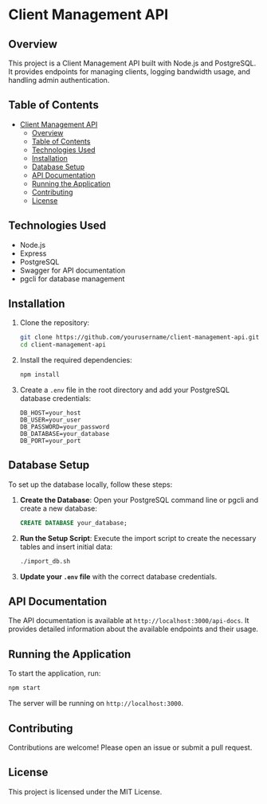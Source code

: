 # Client Management API

## Overview

This project is a Client Management API built with Node.js and PostgreSQL. It provides endpoints for managing clients, logging bandwidth usage, and handling admin authentication.

## Table of Contents

- [Client Management API](#client-management-api)
  - [Overview](#overview)
  - [Table of Contents](#table-of-contents)
  - [Technologies Used](#technologies-used)
  - [Installation](#installation)
  - [Database Setup](#database-setup)
  - [API Documentation](#api-documentation)
  - [Running the Application](#running-the-application)
  - [Contributing](#contributing)
  - [License](#license)

## Technologies Used

- Node.js
- Express
- PostgreSQL
- Swagger for API documentation
- pgcli for database management

## Installation

1. Clone the repository:

   ```bash
   git clone https://github.com/yourusername/client-management-api.git
   cd client-management-api
   ```

2. Install the required dependencies:

   ```bash
   npm install
   ```

3. Create a `.env` file in the root directory and add your PostgreSQL database credentials:

   ```
   DB_HOST=your_host
   DB_USER=your_user
   DB_PASSWORD=your_password
   DB_DATABASE=your_database
   DB_PORT=your_port
   ```

## Database Setup

To set up the database locally, follow these steps:

1. **Create the Database**: Open your PostgreSQL command line or pgcli and create a new database:

   ```sql
   CREATE DATABASE your_database;
   ```

2. **Run the Setup Script**: Execute the import script to create the necessary tables and insert initial data:

   ```bash
   ./import_db.sh
   ```

3. **Update your `.env` file** with the correct database credentials.

## API Documentation

The API documentation is available at `http://localhost:3000/api-docs`. It provides detailed information about the available endpoints and their usage.

## Running the Application

To start the application, run:
```bash
npm start
```
The server will be running on `http://localhost:3000`.

## Contributing

Contributions are welcome! Please open an issue or submit a pull request.

## License

This project is licensed under the MIT License.